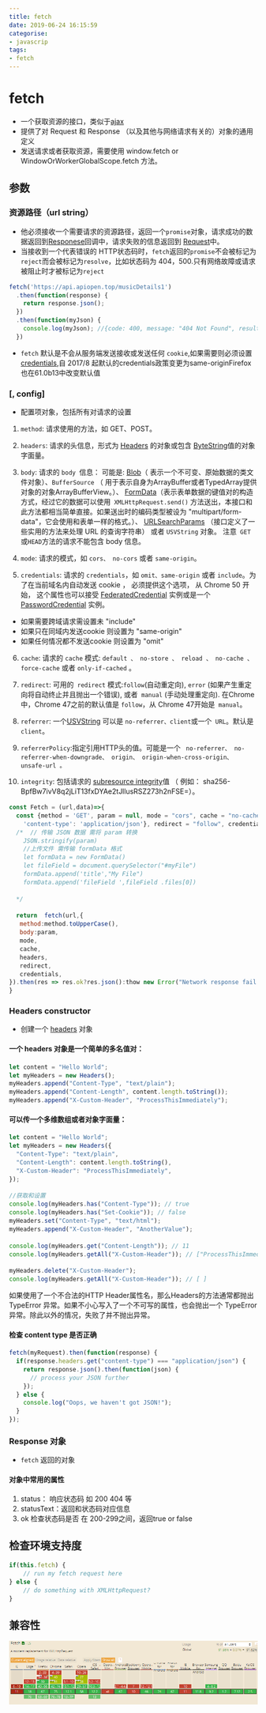 ```yaml
---
title: fetch
date: 2019-06-24 16:15:59
categorise:
- javascrip
tags:
- fetch
---
```

# fetch
- 一个获取资源的接口，类似于[ajax](https://developer.mozilla.org/zh-CN/docs/Web/Guide/AJAX)
- 提供了对 Request 和 Response （以及其他与网络请求有关的）对象的通用定义
- 发送请求或者获取资源，需要使用 window.fetch or WindowOrWorkerGlobalScope.fetch 方法。

## 参数

### 资源路径（url string）

- 他必须接收一个需要请求的资源路径，返回一个`promise`对象，请求成功的数据返回到[Responese](https://developer.mozilla.org/zh-CN/docs/Web/API/Response/Response)回调中，请求失败的信息返回到 [Request](https://developer.mozilla.org/zh-CN/docs/Web/API/Request)中。
- 当接收到一个代表错误的 HTTP状态码时，`fetch`返回的`promise`不会被标记为 `reject`而会被标记为`resolve`，比如状态码为 404，500.只有网络故障或请求被阻止时才被标记为`reject`

```javascript
fetch('https://api.apiopen.top/musicDetails1')
  .then(function(response) {
    return response.json();
  })
  .then(function(myJson) {
    console.log(myJson); //{code: 400, message: "404 Not Found", result: "https://api.apiopen.top/musicDetails1"}
  })

```
- `fetch` 默认是不会从服务端发送接收或发送任何 `cookie`,如果需要则必须设置 [credentials](https://developer.mozilla.org/zh-CN/docs/Web/API/WindowOrWorkerGlobalScope/fetch#%E5%8F%82%E6%95%B0),自 2017/8 起默认的credentials政策变更为same-originFirefox也在61.0b13中改变默认值

### [, config]

- 配置项对象，包括所有对请求的设置

1. `method`: 请求使用的方法，如 GET、POST。

2. `headers`: 请求的头信息，形式为 [Headers](https://developer.mozilla.org/zh-CN/docs/Web/API/Headers) 的对象或包含 [ByteString](https://developer.mozilla.org/zh-CN/docs/Web/API/ByteString)值的对象字面量。

3. `body`: 
    请求的 `body `信息：
    可能是:
     [Blob](https://developer.mozilla.org/zh-CN/docs/Web/API/Blob)（ 表示一个不可变、原始数据的类文件对象）、`BufferSource` （ 用于表示自身为ArrayBuffer或者TypedArray提供对象的对象ArrayBufferView。）、
     [FormData](https://developer.mozilla.org/zh-CN/docs/Web/API/FormData)（表示表单数据的键值对的构造方式，经过它的数据可以使用` XMLHttpRequest.send()` 方法送出，本接口和此方法都相当简单直接。如果送出时的编码类型被设为 "multipart/form-data"，它会使用和表单一样的格式。）、
     [URLSearchParams](https://developer.mozilla.org/zh-CN/docs/Web/API/URLSearchParams) （接口定义了一些实用的方法来处理 URL 的查询字符串） 
     或者 `USVString` 对象。
      <label >注意` GET` 或` HEAD `方法的请求不能包含 body 信息。</label>

4. `mode`: 请求的模式，如 `cors、 no-cors` 或者 `same-origin`。

5. `credentials`: 请求的 `credentials`，如 `omit、same-origin` 或者 `include`。为了在当前域名内自动发送 cookie ， 必须提供这个选项， 从 Chrome 50 开始， 这个属性也可以接受 [FederatedCredential](https://developer.mozilla.org/zh-CN/docs/Web/API/FederatedCredential) 实例或是一个 [PasswordCredential](https://developer.mozilla.org/zh-CN/docs/Web/API/PasswordCredential) 实例。

- 如果需要跨域请求需设置未 "include"
- 如果只在同域内发送cookie 则设置为 "same-origin"
- 如果任何情况都不发送cookie 则设置为 "omit"
6. `cache`:  请求的 `cache` 模式: `default 、 no-store 、 reload 、 no-cache 、 force-cache` 或者 `only-if-cached` 。

7. `redirect`: 可用的` redirect` 模式:` follow `(自动重定向), `error` (如果产生重定向将自动终止并且抛出一个错误), 或者` manual` (手动处理重定向). 在Chrome中，Chrome 47之前的默认值是 `follow`，从 Chrome 47开始是` manual`。

8. `referrer`: 一个[USVString](https://developer.mozilla.org/zh-CN/docs/Web/API/USVString) 可以是 `no-referrer、client`或一个` URL`。默认是` client`。

9. `referrerPolicy`:指定引用HTTP头的值。可能是一个 ` no-referrer、 no-referrer-when-downgrade、 origin、 origin-when-cross-origin、 unsafe-url 。`

10. `integrity`: 包括请求的  [subresource integrity](https://developer.mozilla.org/zh-CN/docs/Web/Security/%E5%AD%90%E8%B5%84%E6%BA%90%E5%AE%8C%E6%95%B4%E6%80%A7)值 （ 例如：  sha256-BpfBw7ivV8q2jLiT13fxDYAe2tJllusRSZ273h2nFSE=）。

```javascript
const Fetch = (url,data)=>{
  const {method = 'GET', param = null, mode = "cors", cache = "no-cache",headers = {'user-agent': 'Mozilla/4.0 MDN Example',
    'content-type': 'application/json'}, redirect = "follow", credentials = "include", referrer = "no-referrer"} = data;
  /*  // 传输 JSON 数据 需将 param 转换 
    JSON.stringify(param)
    //上传文件 需传输 formData 格式
    let formData = new FormData()
    let fileField = document.querySelector("#myFile")
    formData.append('title',"My File")
    formData.append('fileField ',fileField .files[0])
    
  */

  return  fetch(url,{
   method:method.toUpperCase(),
   body:param,
   mode,
   cache,
   headers,
   redirect,
   credentials,
}).then(res => res.ok?res.json():thow new Error("Network response fail："+res.status)).catch(err=>console.error(err))
}

```

### Headers constructor

- 创建一个 [headers](https://developer.mozilla.org/zh-CN/docs/Web/API/Headers) 对象

#### 一个 headers 对象是一个简单的多名值对：
```javascript
let content = "Hello World";
let myHeaders = new Headers();
myHeaders.append("Content-Type", "text/plain");
myHeaders.append("Content-Length", content.length.toString());
myHeaders.append("X-Custom-Header", "ProcessThisImmediately");
```

#### 可以传一个多维数组或者对象字面量：
```javascript
let content = "Hello World";
let myHeaders = new Headers({
  "Content-Type": "text/plain",
  "Content-Length": content.length.toString(),
  "X-Custom-Header": "ProcessThisImmediately",
});

//获取和设置
console.log(myHeaders.has("Content-Type")); // true
console.log(myHeaders.has("Set-Cookie")); // false
myHeaders.set("Content-Type", "text/html");
myHeaders.append("X-Custom-Header", "AnotherValue");
 
console.log(myHeaders.get("Content-Length")); // 11
console.log(myHeaders.getAll("X-Custom-Header")); // ["ProcessThisImmediately", "AnotherValue"]
 
myHeaders.delete("X-Custom-Header");
console.log(myHeaders.getAll("X-Custom-Header")); // [ ]
```

如果使用了一个不合法的HTTP Header属性名，那么Headers的方法通常都抛出 TypeError 异常。如果不小心写入了一个不可写的属性，也会抛出一个 TypeError 异常。除此以外的情况，失败了并不抛出异常。

#### 检查 content type 是否正确 
```javascript
fetch(myRequest).then(function(response) {
  if(response.headers.get("content-type") === "application/json") {
    return response.json().then(function(json) {
      // process your JSON further
    });
  } else {
    console.log("Oops, we haven't got JSON!");
  }
});
```

### Response 对象
- `fetch` 返回的对象

#### 对象中常用的属性
1. status： 响应状态码 如 200 404 等
2. statusText：返回和状态码对应信息
3. ok 检查状态码是否 在 200-299之间，返回true or false

## 检查环境支持度
```javascript
if(this.fetch) {
    // run my fetch request here
} else {
    // do something with XMLHttpRequest?
}
```

## 兼容性
![fetch](/static/img/fetch.png)